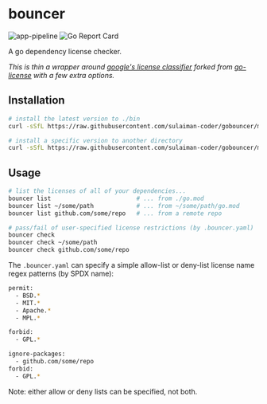 # bouncer

![app-pipeline](https://github.com/sulaiman-coder/gobouncer/workflows/app-pipeline/badge.svg)
![Go Report Card](https://goreportcard.com/badge/github.com/sulaiman-coder/gobouncer)

A go dependency license checker.

*This is thin a wrapper around [google's license classifier](https://www.github.com/google/licenseclassifier) forked from [go-license](https://www.github.com/google/gobouncer) with a few extra options.*

## Installation

```bash
# install the latest version to ./bin
curl -sSfL https://raw.githubusercontent.com/sulaiman-coder/gobouncer/master/bouncer.sh | sh 

# install a specific version to another directory
curl -sSfL https://raw.githubusercontent.com/sulaiman-coder/gobouncer/master/bouncer.sh | sh -s -- -b ./path/to/bin v1.26.0
```

## Usage

```bash
# list the licenses of all of your dependencies...
bouncer list                        # ... from ./go.mod
bouncer list ~/some/path            # ... from ~/some/path/go.mod
bouncer list github.com/some/repo   # ... from a remote repo

# pass/fail of user-specified license restrictions (by .bouncer.yaml)
bouncer check
bouncer check ~/some/path
bouncer check github.com/some/repo
```

The `.bouncer.yaml` can specify a simple allow-list or deny-list license name regex patterns (by SPDX name):

```bash
permit:
  - BSD.*
  - MIT.*
  - Apache.*
  - MPL.*
```

```bash
forbid:
  - GPL.*
```

```bash
ignore-packages:
  - github.com/some/repo
forbid:
  - GPL.*
```

Note: either allow or deny lists can be specified, not both.
